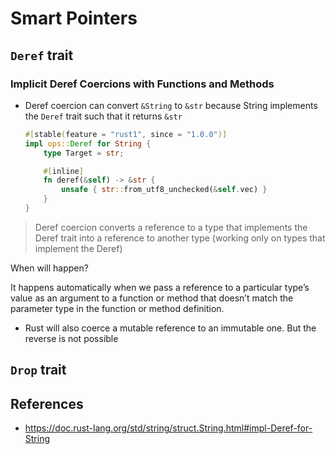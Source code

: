 # Smart Pointers

## `Deref` trait

### Implicit Deref Coercions with Functions and Methods

- Deref coercion can convert `&String` to `&str` because String implements the `Deref` trait such that it returns `&str`

    ```rust
    #[stable(feature = "rust1", since = "1.0.0")]
    impl ops::Deref for String {
        type Target = str;

        #[inline]
        fn deref(&self) -> &str {
            unsafe { str::from_utf8_unchecked(&self.vec) }
        }
    }
    ```

> Deref coercion converts a reference to a type that implements the Deref trait into a reference to another type (working only on types that implement the Deref)

When will happen?

It happens automatically when we pass a reference to a particular type’s value as an argument to a function or method that doesn’t match the parameter type in the function or method definition.

- Rust will also coerce a mutable reference to an immutable one. But the reverse is not possible

## `Drop` trait


## References

- https://doc.rust-lang.org/std/string/struct.String.html#impl-Deref-for-String
